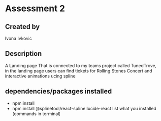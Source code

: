 #  Assessment 2
## Created by
Ivona Ivkovic
## Description
A Landing page That is connected to my teams project called TunedTrove, in the landing page users can find tickets for Rolling Stones Concert and interactive animations ucing spline

## dependencies/packages installed
- npm install
- npm install @splinetool/react-spline lucide-react
list what you installed (commands in terminal)
